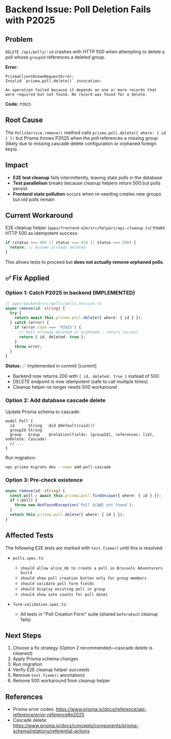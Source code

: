 # Backend Issue: Poll Deletion Fails with P2025

## Problem

`DELETE /api/polls/:id` crashes with HTTP 500 when attempting to delete a poll whose `groupId` references a deleted group.

**Error:**
```
PrismaClientKnownRequestError: 
Invalid `prisma.poll.delete()` invocation:

An operation failed because it depends on one or more records that were required but not found. No record was found for a delete.
```

**Code:** `P2025`

## Root Cause

The `PollsService.remove()` method calls `prisma.poll.delete({ where: { id } })` but Prisma throws P2025 when the poll references a missing group (likely due to missing cascade delete configuration or orphaned foreign keys).

## Impact

- **E2E test cleanup** fails intermittently, leaving stale polls in the database
- **Test parallelism** breaks because cleanup helpers return 500 but polls persist
- **Frontend state pollution** occurs when re-seeding creates new groups but old polls remain

## Current Workaround

E2E cleanup helper (`apps/frontend-e2e/src/helpers/api-cleanup.ts`) treats HTTP 500 as idempotent success:

```ts
if (status === 404 || status === 410 || status === 500) {
  return; // Assume already deleted
}
```

This allows tests to proceed but **does not actually remove orphaned polls**.

## ✅ Fix Applied

### Option 1: Catch P2025 in backend (IMPLEMENTED)

```ts
// apps/backend/src/polls/polls.service.ts
async remove(id: string) {
  try {
    return await this.prisma.poll.delete({ where: { id } });
  } catch (error) {
    if (error.code === 'P2025') {
      // Poll already deleted or orphaned — return success
      return { id, deleted: true };
    }
    throw error;
  }
}
```

**Status:** ✅ Implemented in commit [current]
- Backend now returns 200 with `{ id, deleted: true }` instead of 500
- DELETE endpoint is now idempotent (safe to call multiple times)
- Cleanup helper no longer needs 500 workaround

### Option 2: Add database cascade delete

Update Prisma schema to cascade:

```prisma
model Poll {
  id      String   @id @default(cuid())
  groupId String
  group   Group    @relation(fields: [groupId], references: [id], onDelete: Cascade)
  // ...
}
```

Run migration:
```bash
npx prisma migrate dev --name add-poll-cascade
```

### Option 3: Pre-check existence

```ts
async remove(id: string) {
  const poll = await this.prisma.poll.findUnique({ where: { id } });
  if (!poll) {
    throw new NotFoundException(`Poll ${id} not found`);
  }
  return this.prisma.poll.delete({ where: { id } });
}
```

## Affected Tests

The following E2E tests are marked with `test.fixme()` until this is resolved:

- `polls.spec.ts`:
  - `should allow alice_dm to create a poll in Brussels Adventurers Guild`
  - `should show poll creation button only for group members`
  - `should validate poll form fields`
  - `should display existing poll in group`
  - `should show vote counts for poll dates`

- `form-validation.spec.ts`:
  - All tests in "Poll Creation Form" suite (shared `beforeEach` cleanup fails)

## Next Steps

1. Choose a fix strategy (Option 2 recommended—cascade delete is cleanest)
2. Apply Prisma schema changes
3. Run migration
4. Verify E2E cleanup helper succeeds
5. Remove `test.fixme()` annotations
6. Remove 500 workaround from cleanup helper

## References

- Prisma error codes: https://www.prisma.io/docs/reference/api-reference/error-reference#p2025
- Cascade delete: https://www.prisma.io/docs/concepts/components/prisma-schema/relations/referential-actions
